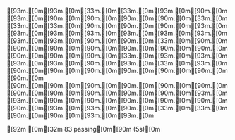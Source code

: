 
  [93m․[0m[93m․[0m[33m․[0m[33m․[0m[93m․[0m[90m․[0m[93m․[0m[90m․[0m[90m․[0m[90m․[0m[90m․[0m[33m․[0m[33m․[0m[33m․[0m[90m․[0m[90m․[0m[90m․[0m[93m․[0m[93m․[0m[93m․[0m[93m․[0m[93m․[0m[93m․[0m[93m․[0m[93m․[0m[93m․[0m[90m․[0m[90m․[0m[33m․[0m[90m․[0m[90m․[0m[90m․[0m[90m․[0m[90m․[0m[90m․[0m[90m․[0m[90m․[0m[90m․[0m[90m․[0m[33m․[0m[93m․[0m[93m․[0m[93m․[0m[93m․[0m[90m․[0m[93m․[0m[33m․[0m[93m․[0m[90m․[0m[90m․[0m[90m․[0m[90m․[0m[90m․[0m[90m․[0m[90m․[0m
  [90m․[0m[90m․[0m[90m․[0m[90m․[0m[90m․[0m[90m․[0m[90m․[0m[90m․[0m[90m․[0m[90m․[0m[90m․[0m[93m․[0m[93m․[0m[90m․[0m[90m․[0m[90m․[0m[90m․[0m[90m․[0m[90m․[0m[93m․[0m[93m․[0m[90m․[0m[33m․[0m[33m․[0m[90m․[0m[90m․[0m[93m․[0m[93m․[0m

[92m [0m[32m 83 passing[0m[90m (5s)[0m

